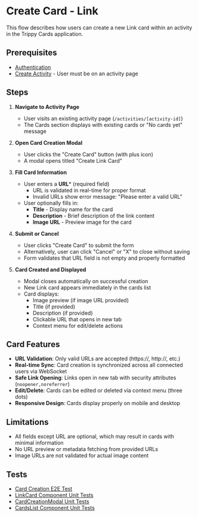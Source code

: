 # Create Card - Link

This flow describes how users can create a new Link card within an activity in the Trippy Cards application.

## Prerequisites

- [Authentication](authentication.md)
- [Create Activity](create-activity.md) - User must be on an activity page

## Steps

1. **Navigate to Activity Page**
   - User visits an existing activity page (`/activities/[activity-id]`)
   - The Cards section displays with existing cards or "No cards yet" message

2. **Open Card Creation Modal**
   - User clicks the "Create Card" button (with plus icon)
   - A modal opens titled "Create Link Card"

3. **Fill Card Information**
   - User enters a **URL*** (required field)
     - URL is validated in real-time for proper format
     - Invalid URLs show error message: "Please enter a valid URL"
   - User optionally fills in:
     - **Title** - Display name for the card
     - **Description** - Brief description of the link content
     - **Image URL** - Preview image for the card

4. **Submit or Cancel**
   - User clicks "Create Card" to submit the form
   - Alternatively, user can click "Cancel" or "X" to close without saving
   - Form validates that URL field is not empty and properly formatted

5. **Card Created and Displayed**
   - Modal closes automatically on successful creation
   - New Link card appears immediately in the cards list
   - Card displays:
     - Image preview (if image URL provided)
     - Title (if provided)
     - Description (if provided)
     - Clickable URL that opens in new tab
     - Context menu for edit/delete actions

## Card Features

- **URL Validation**: Only valid URLs are accepted (https://, http://, etc.)
- **Real-time Sync**: Card creation is synchronized across all connected users via WebSocket
- **Safe Link Opening**: Links open in new tab with security attributes (`noopener,noreferrer`)
- **Edit/Delete**: Cards can be edited or deleted via context menu (three dots)
- **Responsive Design**: Cards display properly on mobile and desktop

## Limitations

- All fields except URL are optional, which may result in cards with minimal information
- No URL preview or metadata fetching from provided URLs
- Image URLs are not validated for actual image content

## Tests

- [Card Creation E2E Test](../../tests/e2e/card-creation.spec.ts)
- [LinkCard Component Unit Tests](../../src/react-app/components/cards/LinkCard.test.tsx)
- [CardCreationModal Unit Tests](../../src/react-app/components/cards/CardCreationModal.test.tsx)
- [CardsList Component Unit Tests](../../src/react-app/components/cards/CardsList.test.tsx)
